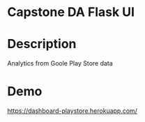 # Capstone DA Flask UI

# Description 
Analytics from Goole Play Store data

# Demo
https://dashboard-playstore.herokuapp.com/
